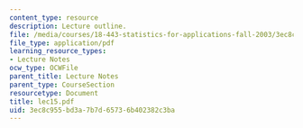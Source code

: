 ```yaml
---
content_type: resource
description: Lecture outline.
file: /media/courses/18-443-statistics-for-applications-fall-2003/3ec8c955bd3a7b7d65736b402382c3ba_lec15.pdf
file_type: application/pdf
learning_resource_types:
- Lecture Notes
ocw_type: OCWFile
parent_title: Lecture Notes
parent_type: CourseSection
resourcetype: Document
title: lec15.pdf
uid: 3ec8c955-bd3a-7b7d-6573-6b402382c3ba
---
```

